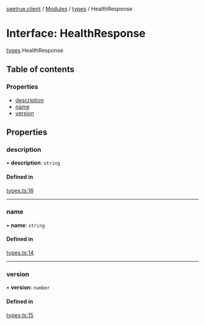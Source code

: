 [seetrue.client](../README.md) / [Modules](../modules.md) / [types](../modules/types.md) / HealthResponse

# Interface: HealthResponse

[types](../modules/types.md).HealthResponse

## Table of contents

### Properties

- [description](types.HealthResponse.md#description)
- [name](types.HealthResponse.md#name)
- [version](types.HealthResponse.md#version)

## Properties

### description

• **description**: `string`

#### Defined in

[types.ts:16](https://github.com/TheOnlyBeardedBeast/SeeTrue/blob/3dbc6e2/SeeTrue.Client/src/types.ts#L16)

___

### name

• **name**: `string`

#### Defined in

[types.ts:14](https://github.com/TheOnlyBeardedBeast/SeeTrue/blob/3dbc6e2/SeeTrue.Client/src/types.ts#L14)

___

### version

• **version**: `number`

#### Defined in

[types.ts:15](https://github.com/TheOnlyBeardedBeast/SeeTrue/blob/3dbc6e2/SeeTrue.Client/src/types.ts#L15)
